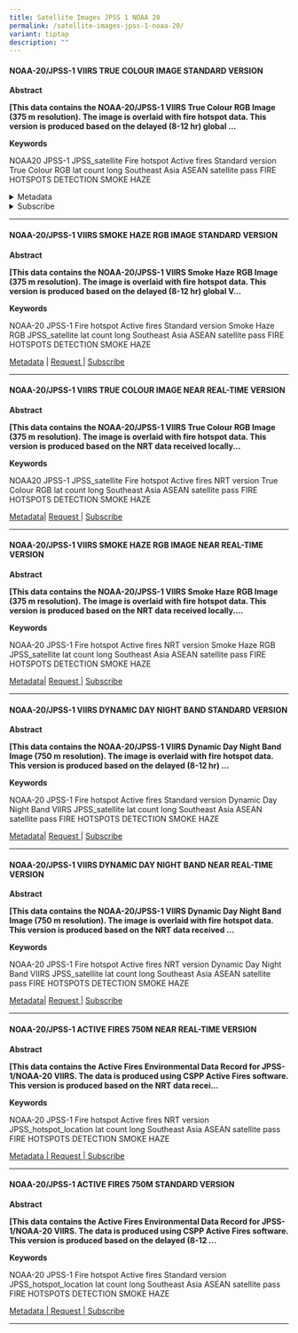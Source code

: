```yaml
---
title: Satellite Images JPSS 1 NOAA 20
permalink: /satellite-images-jpss-1-noaa-20/
variant: tiptap
description: ""
---
```

<h4><strong>NOAA-20/JPSS-1 VIIRS TRUE COLOUR IMAGE STANDARD VERSION</strong></h4>
<p><strong>Abstract</strong>
</p>
<p><strong>[This data contains the NOAA-20/JPSS-1 VIIRS True Colour RGB Image (375 m resolution). The image is overlaid with fire hotspot data. This version is produced based on the delayed (8-12 hr) global ...</strong>
</p>
<p><strong>Keywords</strong>
</p>
<p>NOAA20 JPSS-1 JPSS_satellite Fire hotspot Active fires Standard version
True Colour RGB lat count long Southeast Asia ASEAN satellite pass FIRE
HOTSPOTS DETECTION SMOKE HAZE</p>
<div data-type="detailGroup" class="isomer-accordion isomer-accordion-white">
<details class="isomer-details">
<summary>Metadata</summary>
<div data-type="detailsContent" class="isomer-details-content">
<p></p>
<p>{</p>
<p>"id": "urn:x-wmo:md:sgp:asmc:jp1_viirs_truecolour_375m_jpg_late",</p>
<p>"conformsTo": [</p>
<p>"<a href="http://wis.wmo.int/spec/wcmp/2.0" rel="noopener noreferrer nofollow" target="_blank">http://wis.wmo.int/spec/wcmp/2.0</a>",</p>
<p>"<a href="http://www.opengis.net/spec/ogcapi-records-1/1.0/req/record-core" rel="noopener noreferrer nofollow" target="_blank">http://www.opengis.net/spec/ogcapi-records-1/1.0/req/record-core</a>"</p>
<p>],</p>
<p>"type": "Feature",</p>
<p>"geometry": {</p>
<p>"coordinates": [</p>
<p>[</p>
<p>[</p>
<p>80,</p>
<p>-15</p>
<p>],</p>
<p>[</p>
<p>80,</p>
<p>30</p>
<p>],</p>
<p>[</p>
<p>140,</p>
<p>30</p>
<p>],</p>
<p>[</p>
<p>140,</p>
<p>-15</p>
<p>],</p>
<p>[</p>
<p>80,</p>
<p>-15</p>
<p>]</p>
<p>]</p>
<p>],</p>
<p>"type": "Polygon"</p>
<p>},</p>
<p>"time": {</p>
<p>"interval": [</p>
<p>"2023-11-06",</p>
<p>".."</p>
<p>],</p>
<p>"resolution": "P1D"</p>
<p>},</p>
<p>"properties": {</p>
<p>"identifier": "urn:x-wmo:md:sgp:asmc:jp1_viirs_truecolour_375m_jpg_late",</p>
<p>"themes": [</p>
<p>{</p>
<p>"concepts": [</p>
<p>"noaa20 jpss-1",</p>
<p>"jpss_satellite",</p>
<p>"fire hotspot",</p>
<p>"active fires",</p>
<p>"standard version",</p>
<p>"true colour rgb"</p>
<p>],</p>
<p>"scheme": "<a href="http://www.isotc211.org/2005/resources/codeList.xml#MD_KeywordTypeCode" rel="noopener noreferrer nofollow" target="_blank">http://www.isotc211.org/2005/resources/codeList.xml#MD_KeywordTypeCode</a>"</p>
<p>},</p>
<p>{</p>
<p>"concepts": [</p>
<p>"satelliteObservation"</p>
<p>],</p>
<p>"scheme": "<a href="https://github.com/wmo-im/wcmp-codelists/blob/main/codelists/WMO_CategoryCode.csv" rel="noopener noreferrer nofollow" target="_blank">https://github.com/wmo-im/wcmp-codelists/blob/main/codelists/WMO_CategoryCode.csv</a>"</p>
<p>}</p>
<p>],</p>
<p>"created": "2023-11-02T01:30:00Z",</p>
<p>"description": "This data contains the NOAA-20/JPSS-1 VIIRS True Colour
RGB Image (375 m resolution). The image is overlaid with fire hotspot data.\n\nThis
version is produced based on the delayed (8-12 hr) global VIIRS RDR data.",</p>
<p>"language": "en",</p>
<p>"title": "NOAA-20/JPSS-1 VIIRS True Colour Image Standard Version",</p>
<p>"type": "dataset",</p>
<p>"updated": "2023-11-06",</p>
<p>"contacts": [</p>
<p>{</p>
<p>"emails": [</p>
<p>{</p>
<p>"value": "<a href="mailto:ASMC_Enquiries@nea.gov.sg" rel="noopener noreferrer nofollow" target="_blank">ASMC_Enquiries@nea.gov.sg</a>"</p>
<p>}</p>
<p>],</p>
<p>"addresses": [</p>
<p>{</p>
<p>"deliveryPoint": [</p>
<p>"Room #041-033, 4th Floor, South Finger Terminal 2 - Singapore Changi
Airport, Singapore 819643"</p>
<p>],</p>
<p>"country": "SINGAPORE",</p>
<p>"city": "SINGAPORE",</p>
<p>"postalCode": "918141",</p>
<p>"administrativeArea": "SINGAPORE"</p>
<p>}</p>
<p>],</p>
<p>"contactInstructions": "email",</p>
<p>"organization": "Meteorological Service Singapore",</p>
<p>"roles": [</p>
<p>"producer"</p>
<p>],</p>
<p>"name": "<a href="mailto:ASMC_Enquiries@nea.gov.sg" rel="noopener noreferrer nofollow" target="_blank">ASMC_Enquiries@nea.gov.sg</a>",</p>
<p>"phones": [</p>
<p>{</p>
<p>"value": "+6565422837"</p>
<p>}</p>
<p>],</p>
<p>"links": [</p>
<p>{</p>
<p>"rel": "canonical",</p>
<p>"href": "<a href="http://asmc.asean.org/home/" rel="noopener noreferrer nofollow" target="_blank">http://asmc.asean.org/home/</a>",</p>
<p>"type": "text/html"</p>
<p>}</p>
<p>]</p>
<p>}</p>
<p>]</p>
<p>},</p>
<p>"links": [</p>
<p>{</p>
<p>"rel": "download",</p>
<p>"href": "<a href="https://esl65wys5i.execute-api.ap-southeast-1.amazonaws.com/v1/JP1_VIIRS_TRUECOLOUR_375M_JPG_LATE" rel="noopener noreferrer nofollow" target="_blank">https://esl65wys5i.execute-api.ap-southeast-1.amazonaws.com/v1/JP1_VIIRS_TRUECOLOUR_375M_JPG_LATE</a>",</p>
<p>"type": "image/jpg",</p>
<p>"title": "Data access API"</p>
<p>},</p>
<p>{</p>
<p>"rel": "related",</p>
<p>"href": "<a href="https://go.gov.sg/asmc-wis2-ip-whitelisting-request-form" rel="noopener noreferrer nofollow" target="_blank">https://go.gov.sg/asmc-wis2-ip-whitelisting-request-form</a>",</p>
<p>"type": "text/html",</p>
<p>"title": "IP whitelisting request form"</p>
<p>},</p>
<p>{</p>
<p>"rel": "subscribe",</p>
<p>"channel": "origin/a/wis2/sgp-mss-asmc/data/recommended/weather/space-based-observations/jp1_viirs_truecolour_375m_jpg_late",</p>
<p>"href": "mqtts://everyone:<a href="mailto:everyone@globalbroker.meteo.fr:8883" rel="noopener noreferrer nofollow" target="_blank">everyone@globalbroker.meteo.fr:8883</a>/",</p>
<p>"type": "application/json",</p>
<p>"title": "Data notifications from WMO WIS2 Global Broker - Meteo France"</p>
<p>},</p>
<p>{</p>
<p>"rel": "subscribe",</p>
<p>"channel": "origin/a/wis2/sgp-mss-asmc/data/recommended/weather/space-based-observations/jp1_viirs_truecolour_375m_jpg_late",</p>
<p>"href": "mqtts://everyone:<a href="mailto:everyone@gb.wis.cma.cn:8883" rel="noopener noreferrer nofollow" target="_blank">everyone@gb.wis.cma.cn:8883</a>/",</p>
<p>"type": "application/json",</p>
<p>"title": "Data notifications from WMO WIS2 Global Broker - China Meteorological
Administration"</p>
<p>}</p>
<p>]</p>
<p>}</p>
</div>
</details>
<details class="isomer-details">
<summary>Subscribe</summary>
<div data-type="detailsContent" class="isomer-details-content">
<p><a href="https://go.gov.sg/asmc-wis2-email-subscription-request-form" rel="noopener noreferrer nofollow" target="_blank">https://go.gov.sg/asmc-wis2-email-subscription-request-form</a>
</p>
</div>
</details>
</div>
<hr>
<h4><strong>NOAA-20/JPSS-1 VIIRS SMOKE HAZE RGB IMAGE STANDARD VERSION</strong></h4>
<p><strong>Abstract</strong>
</p>
<p><strong>[This data contains the NOAA-20/JPSS-1 VIIRS Smoke Haze RGB Image (375 m resolution). The image is overlaid with fire hotspot data. This version is produced based on the delayed (8-12 hr) global V...</strong>
</p>
<p><strong>Keywords</strong>
</p>
<p>NOAA-20 JPSS-1 Fire hotspot Active fires Standard version Smoke Haze RGB
JPSS_satellite lat count long Southeast Asia ASEAN satellite pass FIRE
HOTSPOTS DETECTION SMOKE HAZE</p>
<p><a href="/home" rel="noopener noreferrer nofollow" target="_blank">Metadata</a> | <u>Request </u>| <u>Subscribe</u>
</p>
<hr>
<h4><strong>NOAA-20/JPSS-1 VIIRS TRUE COLOUR IMAGE NEAR REAL-TIME VERSION</strong></h4>
<p><strong>Abstract</strong>
</p>
<p><strong>[This data contains the NOAA-20/JPSS-1 VIIRS True Colour RGB Image (375 m resolution). The image is overlaid with fire hotspot data. This version is produced based on the NRT data received locally...</strong>
</p>
<p><strong>Keywords</strong>
</p>
<p>NOAA20 JPSS-1 JPSS_satellite Fire hotspot Active fires NRT version True
Colour RGB lat count long Southeast Asia ASEAN satellite pass FIRE HOTSPOTS
DETECTION SMOKE HAZE</p>
<p><a href="/home" rel="noopener noreferrer nofollow" target="_blank">Metadata</a>| <u>Request </u>| <u>Subscribe</u>
</p>
<hr>
<h4><strong>NOAA-20/JPSS-1 VIIRS SMOKE HAZE RGB IMAGE NEAR REAL-TIME VERSION</strong></h4>
<p><strong>Abstract</strong>
</p>
<p><strong>[This data contains the NOAA-20/JPSS-1 VIIRS Smoke Haze RGB Image (375 m resolution). The image is overlaid with fire hotspot data. This version is produced based on the NRT data received locally....</strong>
</p>
<p><strong>Keywords</strong>
</p>
<p>NOAA-20 JPSS-1 Fire hotspot Active fires NRT version Smoke Haze RGB JPSS_satellite
lat count long Southeast Asia ASEAN satellite pass FIRE HOTSPOTS DETECTION
SMOKE HAZE</p>
<p><a href="/home" rel="noopener noreferrer nofollow" target="_blank">Metadata</a>| <u>Request </u>| <u>Subscribe</u>
</p>
<hr>
<h4><strong>NOAA-20/JPSS-1 VIIRS DYNAMIC DAY NIGHT BAND STANDARD VERSION</strong></h4>
<p><strong>Abstract</strong>
</p>
<p><strong>[This data contains the NOAA-20/JPSS-1 VIIRS Dynamic Day Night Band Image (750 m resolution). The image is overlaid with fire hotspot data. This version is produced based on the delayed (8-12 hr) ...</strong>
</p>
<p><strong>Keywords</strong>
</p>
<p>NOAA-20 JPSS-1 Fire hotspot Active fires Standard version Dynamic Day
Night Band VIIRS JPSS_satellite lat count long Southeast Asia ASEAN satellite
pass FIRE HOTSPOTS DETECTION SMOKE HAZE</p>
<p><a href="/home" rel="noopener noreferrer nofollow" target="_blank">Metadata</a>| <u>Request </u>| <u>Subscribe</u>
</p>
<hr>
<h4><strong>NOAA-20/JPSS-1 VIIRS DYNAMIC DAY NIGHT BAND NEAR REAL-TIME VERSION</strong></h4>
<p><strong>Abstract</strong>
</p>
<p><strong>[This data contains the NOAA-20/JPSS-1 VIIRS Dynamic Day Night Band Image (750 m resolution). The image is overlaid with fire hotspot data. This version is produced based on the NRT data received ...</strong>
</p>
<p><strong>Keywords</strong>
</p>
<p>NOAA-20 JPSS-1 Fire hotspot Active fires NRT version Dynamic Day Night
Band VIIRS JPSS_satellite lat count long Southeast Asia ASEAN satellite
pass FIRE HOTSPOTS DETECTION SMOKE HAZE</p>
<p><a href="/home" rel="noopener noreferrer nofollow" target="_blank">Metadata</a>| <u>Request </u>| <u>Subscribe</u>
</p>
<hr>
<h4><strong>NOAA-20/JPSS-1 ACTIVE FIRES 750M NEAR REAL-TIME VERSION</strong></h4>
<p><strong>Abstract</strong>
</p>
<p><strong>[This data contains the Active Fires Environmental Data Record for JPSS-1/NOAA-20 VIIRS. The data is produced using CSPP Active Fires software. This version is produced based on the NRT data recei...</strong>
</p>
<p><strong>Keywords</strong>
</p>
<p>NOAA-20 JPSS-1 Fire hotspot Active fires NRT version JPSS_hotspot_location
lat count long Southeast Asia ASEAN satellite pass FIRE HOTSPOTS DETECTION
SMOKE HAZE</p>
<p><u>Metadata | Request | Subscribe</u>
</p>
<hr>
<h4><strong>NOAA-20/JPSS-1 ACTIVE FIRES 750M STANDARD VERSION</strong></h4>
<p><strong>Abstract</strong>
</p>
<p><strong>[This data contains the Active Fires Environmental Data Record for JPSS-1/NOAA-20 VIIRS. The data is produced using CSPP Active Fires software. This version is produced based on the delayed (8-12 ...</strong>
</p>
<p><strong>Keywords</strong>
</p>
<p>NOAA-20 JPSS-1 Fire hotspot Active fires Standard version JPSS_hotspot_location
lat count long Southeast Asia ASEAN satellite pass FIRE HOTSPOTS DETECTION
SMOKE HAZE</p>
<p><u>Metadata | Request | Subscribe</u>
</p>
<hr>
<p></p>